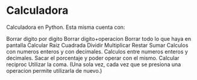 # Calculadora

Calculadora en Python. Esta misma cuenta con:

Borrar digito por digito
Borrar digito+operacion
Borrar todo lo que haya en pantalla
Calcular Raiz Cuadrada
Dividir
Multiplicar
Restar
Sumar
Calculos con numeros enteros y con decimales.
Calculos entre numeros enteros y decimales.
Sacar el porcentaje y poder operar con el mismo.
Calcular reciproc
Utilizar la coma. (Una sola vez, cada vez que se presiona una operacion permite utilizarla de nuevo.)
